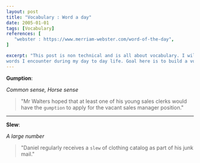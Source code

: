 ```yaml
---
layout: post
title: "Vocabulary : Word a day"
date: 2005-01-01
tags: [Vocabulary]
references: [
   "webster : https://www.merriam-webster.com/word-of-the-day",
] 

excerpt: "This post is non technical and is all about vocabulary. I will be using this post to store favorite
words I encounter during my day to day life. Goal here is to build a vocabulary that can be useful moving forward."
---
```


**Gumption**:  
  
_Common sense, Horse sense_

> "Mr Walters hoped that at least one of his young sales clerks would have the `gumption` to apply for the vacant
sales manager position."

<hr/>

**Slew**:  

_A large number_  

> "Daniel regularly receives a `slew` of clothing catalog as part of his junk mail."  








